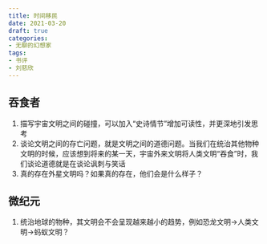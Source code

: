 ```yaml
---
title: 时间移民
date: 2021-03-20
draft: true
categories:
- 无聊的幻想家
tags:
- 书评
- 刘慈欣
---
```




## 吞食者

1. 描写宇宙文明之间的碰撞，可以加入“史诗情节”增加可读性，并更深地引发思考
1. 谈论文明之间的存亡问题，就是文明之间的道德问题。当我们在统治其他物种文明的时候，应该想到将来的某一天，宇宙外来文明将人类文明“吞食”时，我们谈论道德就是在谈论讽刺与笑话
1. 真的存在外星文明吗？如果真的存在，他们会是什么样子？

##  微纪元

1. 统治地球的物种，其文明会不会呈现越来越小的趋势，例如恐龙文明->人类文明->蚂蚁文明？
